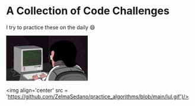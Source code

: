 # A Collection of Code Challenges

I try to practice these on the daily :smile:
<br>

![langing page](https://github.com/ZelmaSedano/practice_algorithms/blob/main/lul.gif)

<img align='center' src = 'https://github.com/ZelmaSedano/practice_algorithms/blob/main/lul.gif')/>
